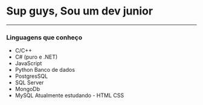 # Sup guys, Sou um dev junior
---
### Linguagens que conheço
  - C/C++
  - C# (puro e .NET)
  - JavaScript
  - Python
Banco de dados
- PostgresSQL
- SQL Server
- MongoDb
- MySQL
Atualmente estudando -
  HTML
  CSS

<!--
**CassianoPereiraLeao/CassianoPereiraLeao** is a ✨ _special_ ✨ repository because its `README.md` (this file) appears on your GitHub profile.

Here are some ideas to get you started:

- 🔭 I’m currently working on ...
- 🌱 I’m currently learning ...
- 👯 I’m looking to collaborate on ...
- 🤔 I’m looking for help with ...
- 💬 Ask me about ...
- 📫 How to reach me: ...
- 😄 Pronouns: ...
- ⚡ Fun fact: ...
-->
